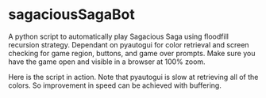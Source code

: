 # sagaciousSagaBot
A python script to automatically play Sagacious Saga using floodfill recursion strategy.
Dependant on pyautogui for color retrieval and screen checking for game region, buttons, and game over prompts.
Make sure you have the game open and visible in a browser at 100% zoom.

Here is the script in action. Note that pyautogui is slow at retrieving all of the colors. So improvement in speed can be achieved with buffering.

[](Example.gif)

